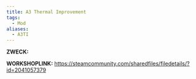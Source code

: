 ```yaml
---
title: A3 Thermal Improvement
tags:
  - Mod
aliases:
  - A3TI
---
```

**ZWECK:** 

**WORKSHOPLINK:** https://steamcommunity.com/sharedfiles/filedetails/?id=2041057379